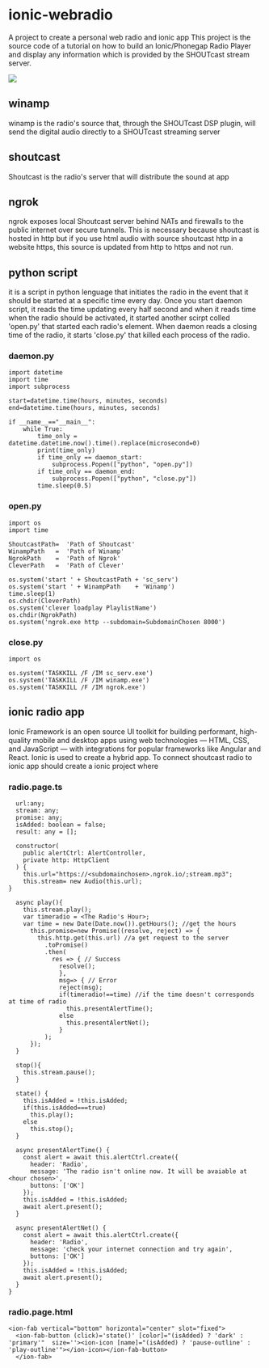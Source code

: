 # ionic-webradio
A project to create a personal web radio and ionic app
This project is the source code of a tutorial on how to build an Ionic/Phonegap Radio Player and display any information which is provided by the SHOUTcast stream server.

[![](https://mermaid.ink/img/eyJjb2RlIjoic3RhdGVEaWFncmFtXG5weXRob25fc2NyaXB0LS0-IHdpbmFtcFxucHl0aG9uX3NjcmlwdCAtLT4gU2hvdXRjYXN0XG5weXRob25fc2NyaXB0LS0-IG5ncm9rXG53aW5hbXAgLS0-IFNob3V0Y2FzdFxuU2hvdXRjYXN0IC0tPiBuZ3Jva1xubmdyb2stLT4gaW9uaWNfYXBwMVxubmdyb2stLT4gaW5vY19hcHAyXG5uZ3Jvay0tPiBpb25pY19hcHAzXG5cdFx0XHRcdFx0IiwibWVybWFpZCI6eyJ0aGVtZSI6ImRlZmF1bHQifSwidXBkYXRlRWRpdG9yIjpmYWxzZX0)](https://mermaid.ink/img/eyJjb2RlIjoic3RhdGVEaWFncmFtXG5weXRob25fc2NyaXB0LS0-IHdpbmFtcFxucHl0aG9uX3NjcmlwdCAtLT4gU2hvdXRjYXN0XG5weXRob25fc2NyaXB0LS0-IG5ncm9rXG53aW5hbXAgLS0-IFNob3V0Y2FzdFxuU2hvdXRjYXN0IC0tPiBuZ3Jva1xubmdyb2stLT4gaW9uaWNfYXBwMVxubmdyb2stLT4gaW5vY19hcHAyXG5uZ3Jvay0tPiBpb25pY19hcHAzXG5cdFx0XHRcdFx0IiwibWVybWFpZCI6eyJ0aGVtZSI6ImRlZmF1bHQifSwidXBkYXRlRWRpdG9yIjpmYWxzZX0)

## winamp
winamp is the radio's source that, through the SHOUTcast DSP plugin, will send the digital audio directly to a SHOUTcast streaming server 
## shoutcast
Shoutcast is the radio's server that will distribute the sound at app
## ngrok
ngrok exposes local Shoutcast server behind NATs and firewalls to the public internet over secure tunnels. This is necessary because shoutcast is hosted in http but if you use html audio with source shoutcast http in a website https, this source is updated from http to https and not run.
## python script
it is a script in python lenguage that initiates the radio in the event that it should be started at a specific time every day. Once you start daemon script, it reads the time updating every half second and when it reads time when the radio should be activated, it started another scirpt colled 'open.py' that started each radio's element. When daemon reads a closing time of the radio, it starts 'close.py' that killed each process of the radio.
### daemon.py
```
import datetime
import time
import subprocess

start=datetime.time(hours, minutes, seconds)
end=datetime.time(hours, minutes, seconds)

if __name__=="__main__":
	while True:
		time_only = datetime.datetime.now().time().replace(microsecond=0)
		print(time_only)
		if time_only == daemon_start:
			subprocess.Popen(["python", "open.py"])
		if time_only == daemon_end:
			subprocess.Popen(["python", "close.py"])
		time.sleep(0.5)
```
### open.py
```
import os
import time

ShoutcastPath=	'Path of Shoutcast'
WinampPath   =	'Path of Winamp'
NgrokPath    =  'Path of Ngrok'
CleverPath   =  'Path of Clever'

os.system('start ' + ShoutcastPath + 'sc_serv')
os.system('start ' + WinampPath	   + 'Winamp')
time.sleep(1)
os.chdir(CleverPath)
os.system('clever loadplay PlaylistName')
os.chdir(NgrokPath)
os.system('ngrok.exe http --subdomain=SubdomainChosen 8000')
```
### close.py
```
import os

os.system('TASKKILL /F /IM sc_serv.exe')
os.system('TASKKILL /F /IM winamp.exe')
os.system('TASKKILL /F /IM ngrok.exe')
```
## ionic radio app
Ionic Framework is an open source UI toolkit for building performant, high-quality mobile and desktop apps using web technologies — HTML, CSS, and JavaScript — with integrations for popular frameworks like Angular and React. Ionic is used to create a hybrid app. To connect shoutcast radio to ionic app should create a ionic project where
### radio.page.ts
```
  url:any;
  stream: any;
  promise: any;
  isAdded: boolean = false;
  result: any = [];
  
  constructor(
    public alertCtrl: AlertController,
    private http: HttpClient
  ) {
    this.url="https://<subdomainchosen>.ngrok.io/;stream.mp3";
    this.stream= new Audio(this.url);
}

  async play(){
    this.stream.play();
    var timeradio = <The Radio's Hour>;
    var time = new Date(Date.now()).getHours(); //get the hours
      this.promise=new Promise((resolve, reject) => {
        this.http.get(this.url) //a get request to the server
          .toPromise()
          .then(
            res => { // Success
              resolve();
              },
              msg=> { // Error
              reject(msg);
              if(timeradio!==time) //if the time doesn't corresponds at time of radio
                this.presentAlertTime();
              else 
                this.presentAlertNet();
              }
          );
      });
  }

  stop(){
    this.stream.pause();
  }

  state() {
    this.isAdded = !this.isAdded;
    if(this.isAdded===true)
      this.play();
    else
      this.stop();
  }

  async presentAlertTime() {
    const alert = await this.alertCtrl.create({
      header: 'Radio',
      message: 'The radio isn't online now. It will be avaiable at <hour chosen>',
      buttons: ['OK']
    });
    this.isAdded = !this.isAdded;
    await alert.present();
  }

  async presentAlertNet() {
    const alert = await this.alertCtrl.create({
      header: 'Radio',
      message: 'check your internet connection and try again',
      buttons: ['OK']
    });
    this.isAdded = !this.isAdded;
    await alert.present();
  }
}
```
### radio.page.html
```
<ion-fab vertical="bottom" horizontal="center" slot="fixed">
  <ion-fab-button (click)='state()' [color]="(isAdded) ? 'dark' : 'primary'"  size=''><ion-icon [name]="(isAdded) ? 'pause-outline' : 'play-outline'"></ion-icon></ion-fab-button>
  </ion-fab>
```
